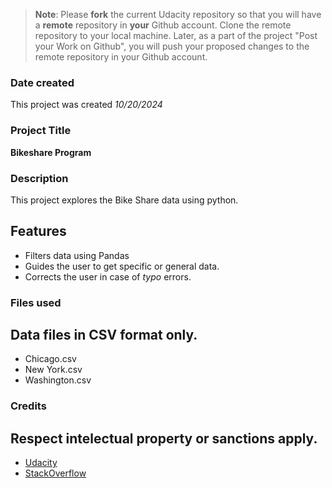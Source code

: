 >**Note**: Please **fork** the current Udacity repository so that you will have a **remote** repository in **your** Github account. Clone the remote repository to your local machine. Later, as a part of the project "Post your Work on Github", you will push your proposed changes to the remote repository in your Github account.

### Date created
This project was created _10/20/2024_

### Project Title
**Bikeshare Program**

### Description
This project explores the Bike Share data using python.

## Features
- Filters data using Pandas
- Guides the user to get specific or general data.
- Corrects the user in case of _typo_ errors.

### Files used
## **Data files in CSV format only.**
- Chicago.csv
- New York.csv
- Washington.csv

### Credits
## **Respect intelectual property or sanctions apply.**
- [Udacity](https://www.udacity.com "Visit Udacity's website")
- [StackOverflow](https://www.stackoverflow.com "Visit Udacity's website")



